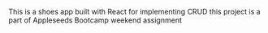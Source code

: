 This is a shoes app built with React for implementing CRUD this project is a part of Appleseeds Bootcamp weekend assignment

